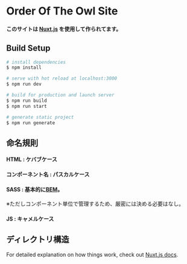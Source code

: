 # Order Of The Owl Site
#### このサイトは [Nuxt.js](https://ja.nuxtjs.org/) を使用して作られてます。

## Build Setup

```bash
# install dependencies
$ npm install

# serve with hot reload at localhost:3000
$ npm run dev

# build for production and launch server
$ npm run build
$ npm run start

# generate static project
$ npm run generate
```

## 命名規則
#### HTML : ケバブケース

#### コンポーネント名 : パスカルケース

#### SASS : 基本的に[BEM](https://qiita.com/Takuan_Oishii/items/0f0d2c5dc33a9b2d9cb1#bem%E3%81%A8%E3%81%AF)。
※ただしコンポーネント単位で管理するため、厳密には決める必要はなし。

#### JS : キャメルケース

## ディレクトリ構造
For detailed explanation on how things work, check out [Nuxt.js docs](https://nuxtjs.org).
